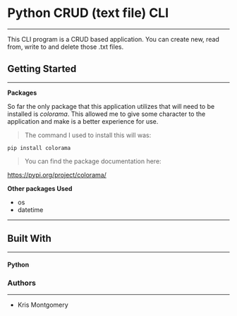 # Python CRUD (text file) CLI #
___
This CLI program is a CRUD based application. You can create new, read from, write to and delete those .txt files. 

## Getting Started ##
___
**Packages**

So far the only package that this application utilizes that will need to be installed is *colorama*. This allowed me to give some character to the application and make is a better experience for use.

>The command I used to install this will was:

```
pip install colorama
```
>You can find the package documentation here:

<a href='https://pypi.org/project/colorama/'>https://pypi.org/project/colorama/</a>

**Other packages Used**

- os
- datetime

---
## Built With ##
---
#### Python ####

### Authors ###
---
- Kris Montgomery
